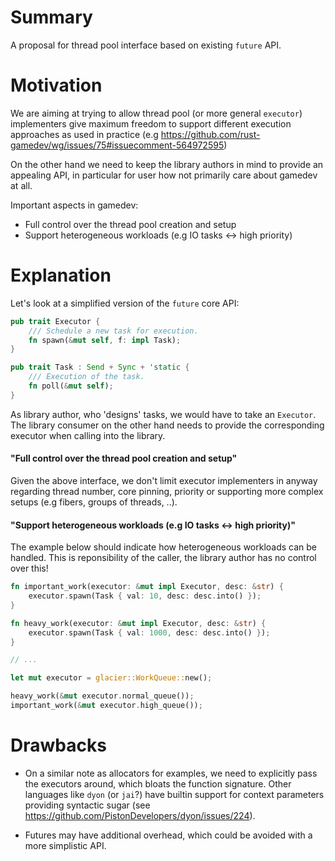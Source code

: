 # Summary
[summary]: #summary

A proposal for thread pool interface based on existing `future` API.

# Motivation
[motivation]: #motivation

We are aiming at trying to allow thread pool (or more general `executor`) implementers give maximum freedom to support different execution approaches as used in practice (e.g https://github.com/rust-gamedev/wg/issues/75#issuecomment-564972595)

On the other hand we need to keep the library authors in mind to provide an appealing API, in particular for user how not primarily care about gamedev at all.

Important aspects in gamedev:

- Full control over the thread pool creation and setup
- Support heterogeneous workloads (e.g IO tasks <-> high priority)

# Explanation
[explanation]: #explanation

Let's look at a simplified version of the `future` core API:
```rust
pub trait Executor {
    /// Schedule a new task for execution.
    fn spawn(&mut self, f: impl Task);
}

pub trait Task : Send + Sync + 'static {
    /// Execution of the task.
    fn poll(&mut self);
}
```

As library author, who 'designs' tasks, we would have to take an `Executor`.
The library consumer on the other hand needs to provide the corresponding executor when calling into the library.

#### "Full control over the thread pool creation and setup"

Given the above interface, we don't limit executor implementers in anyway regarding thread number, core pinning, priority or supporting more complex setups (e.g fibers, groups of threads, ..).

#### "Support heterogeneous workloads (e.g IO tasks <-> high priority)"

The example below should indicate how heterogeneous workloads can be handled.
This is reponsibility of the caller, the library author has no control over this!

```rust
fn important_work(executor: &mut impl Executor, desc: &str) {
    executor.spawn(Task { val: 10, desc: desc.into() });
}

fn heavy_work(executor: &mut impl Executor, desc: &str) {
    executor.spawn(Task { val: 1000, desc: desc.into() });
}

// ...

let mut executor = glacier::WorkQueue::new();

heavy_work(&mut executor.normal_queue());
important_work(&mut executor.high_queue());
```

# Drawbacks
[drawbacks]: #drawbacks

- On a similar note as allocators for examples, we need to explicitly pass the executors around, which bloats the function signature. Other languages like `dyon` (or `jai`?) have builtin support for context parameters providing syntactic sugar (see https://github.com/PistonDevelopers/dyon/issues/224).

- Futures may have additional overhead, which could be avoided with a more simplistic API.
